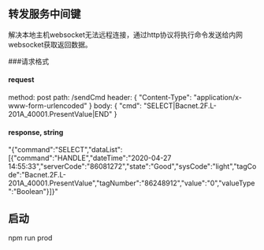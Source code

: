 ## 转发服务中间键
解决本地主机websocket无法远程连接，通过http协议将执行命令发送给内网websocket获取返回数据。

###请求格式
#### request
method: post
path: /sendCmd
header: {
	"Content-Type": "application/x-www-form-urlencoded"
}
body: {
	"cmd": "SELECT|Bacnet.2F.L-201A_40001.PresentValue|END"
}

#### response, string
"{\"command\":\"SELECT\",\"dataList\":[{\"command\":\"HANDLE\",\"dateTime\":\"2020-04-27 14:55:33\",\"serverCode\":\"86081272\",\"state\":\"Good\",\"sysCode\":\"light\",\"tagCode\":\"Bacnet.2F.L-201A_40001.PresentValue\",\"tagNumber\":\"86248912\",\"value\":\"0\",\"valueType\":\"Boolean\"}]}"



## 启动
npm run prod
